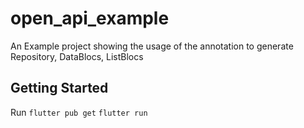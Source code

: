 # open_api_example

An Example project showing the usage of the annotation to generate Repository, DataBlocs, ListBlocs

## Getting Started

Run
`flutter pub get`
`flutter run`
